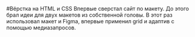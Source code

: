 #Вёрстка на HTML и CSS
Впервые сверстал сайт по макету. До этого брал идеи для двух макетов из собственной головы. В этот раз использовал макет и Figma, впервые применил grid и адаптив с помощью медиазапросов.  